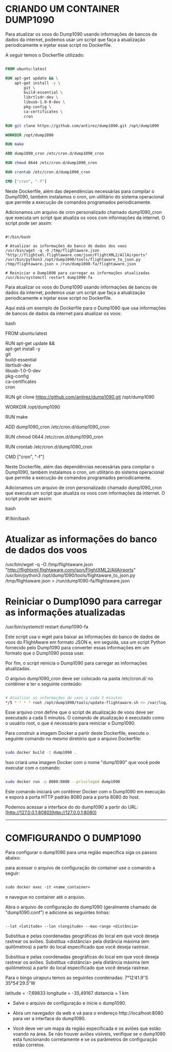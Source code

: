 # CRIANDO UM CONTAINER DUMP1090


Para atualizar os voos do Dump1090 usando informações de bancos de dados da internet, podemos usar um script que faça a atualização periodicamente e injetar esse script no Dockerfile.

A seguir temos o Dockerfile utilizado:

```Dockerfile

FROM ubuntu:latest

RUN apt-get update && \
    apt-get install -y \
        git \
        build-essential \
        librtlsdr-dev \
        libusb-1.0-0-dev \
        pkg-config \
        ca-certificates \
        cron

RUN git clone https://github.com/antirez/dump1090.git /opt/dump1090

WORKDIR /opt/dump1090

RUN make

ADD dump1090_cron /etc/cron.d/dump1090_cron

RUN chmod 0644 /etc/cron.d/dump1090_cron

RUN crontab /etc/cron.d/dump1090_cron

CMD ["cron", "-f"]
```

Neste Dockerfile, além das dependências necessárias para compilar o Dump1090, também instalamos o cron, um utilitário do sistema operacional que permite a execução de comandos programados periodicamente.

Adicionamos um arquivo de cron personalizado chamado dump1090_cron que executa um script que atualiza os voos com informações da internet. O script pode ser assim:

```shellscript

#!/bin/bash

# Atualizar as informações do banco de dados dos voos
/usr/bin/wget -q -O /tmp/flightaware.json "http://flightxml.flightaware.com/json/FlightXML2/AllAirports"
/usr/bin/python3 /opt/dump1090/tools/flightaware_to_json.py /tmp/flightaware.json > /run/dump1090-fa/flightaware.json

# Reiniciar o Dump1090 para carregar as informações atualizadas
/usr/bin/systemctl restart dump1090-fa
```
Para atualizar os voos do Dump1090 usando informações de bancos de dados da internet, podemos usar um script que faça a atualização periodicamente e injetar esse script no Dockerfile.

Aqui está um exemplo de Dockerfile para o Dump1090 que usa informações de bancos de dados da internet para atualizar os voos:

bash

FROM ubuntu:latest

RUN apt-get update && \
    apt-get install -y \
        git \
        build-essential \
        librtlsdr-dev \
        libusb-1.0-0-dev \
        pkg-config \
        ca-certificates \
        cron

RUN git clone https://github.com/antirez/dump1090.git /opt/dump1090

WORKDIR /opt/dump1090

RUN make

ADD dump1090_cron /etc/cron.d/dump1090_cron

RUN chmod 0644 /etc/cron.d/dump1090_cron

RUN crontab /etc/cron.d/dump1090_cron

CMD ["cron", "-f"]

Neste Dockerfile, além das dependências necessárias para compilar o Dump1090, também instalamos o cron, um utilitário do sistema operacional que permite a execução de comandos programados periodicamente.

Adicionamos um arquivo de cron personalizado chamado dump1090_cron que executa um script que atualiza os voos com informações da internet. O script pode ser assim:

bash

#!/bin/bash

# Atualizar as informações do banco de dados dos voos
/usr/bin/wget -q -O /tmp/flightaware.json "http://flightxml.flightaware.com/json/FlightXML2/AllAirports"
/usr/bin/python3 /opt/dump1090/tools/flightaware_to_json.py /tmp/flightaware.json > /run/dump1090-fa/flightaware.json

# Reiniciar o Dump1090 para carregar as informações atualizadas
/usr/bin/systemctl restart dump1090-fa

Este script usa o wget para baixar as informações do banco de dados de voos do FlightAware em formato JSON e, em seguida, usa um script Python fornecido pelo Dump1090 para converter essas informações em um formato que o Dump1090 possa usar.

Por fim, o script reinicia o Dump1090 para carregar as informações atualizadas.

O arquivo dump1090_cron deve ser colocado na pasta /etc/cron.d/ no contêiner e ter o seguinte conteúdo:

```bash

# Atualizar as informações de voos a cada 5 minutos
*/5 * * * * root /opt/dump1090/tools/update-flightaware.sh >> /var/log/dump1090.log 2>&1
```
Esse arquivo cron define que o script de atualização de voos deve ser executado a cada 5 minutos. O comando de atualização é executado como o usuário root, o que é necessário para reiniciar o Dump1090.

Para construir a imagem Docker a partir deste Dockerfile, execute o seguinte comando no mesmo diretório que o arquivo Dockerfile:

```bash

sudo docker build -t dump1090 .
```
Isso criará uma imagem Docker com o nome "dump1090" que você pode executar com o comando:

```bash

sudo docker run -p 8080:8080 --privileged dump1090
```
Este comando iniciará um contêiner Docker com o Dump1090 em execução e exporá a porta HTTP padrão 8080 para a porta 8080 do host.

Podemos acessar a interface do do dump1090  a partir do URL: [http://127.0.0.1:8080](http://127.0.0.1:8080)

-------------------

# COMFIGURANDO O DUMP1090

Para configurar o dump1090 para uma região específica siga os passos abaixo:

para acessar o arquivo de configuração do container use o comando a seguir:
 
 ```Dockerfile
 
 sudo docker exec -it <name_container>
 ```
 e navegue no container até o arquivo.

 Abra o arquivo de configuração do dump1090 (geralmente chamado de "dump1090.conf") e adicione as seguintes linhas:
 
 ```Shellscript
 
 --lat <latitude> --lon <longitude> --max-range <distância>
 ```
 Substitua <latitude> e <longitude> pelas coordenadas geográficas do local em que você deseja rastrear os aviões. Substitua <distância> pela distância máxima (em quilômetros) a partir do local especificado que você deseja rastrear.

Substitua <latitude> e <longitude> pelas coordenadas geográficas do local em que você deseja rastrear os aviões. Substitua <distância> pela distância máxima (em quilômetros) a partir do local especificado que você deseja rastrear.

Para o bingo uirapuru temos as seguintes coordenadas: 7°12’41.9″S 35°54’29.5″W 

latitude = -7,69833
longitude = -35,49167
distancia = 1 km

- Salve o arquivo de configuração e inicie o dump1090.

- Abra um navegador da web e vá para o endereço http://localhost:8080 para ver a interface do dump1090.

- Você deve ver um mapa da região especificada e os aviões que estão voando na área. Se não houver aviões visíveis, verifique se o dump1090 está funcionando corretamente e se os parâmetros de configuração estão corretos.




 
 












